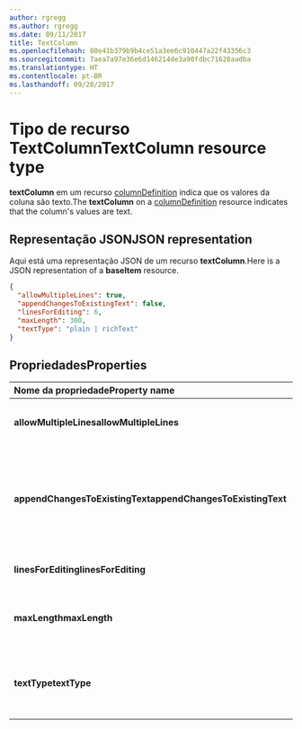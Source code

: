```yaml
---
author: rgregg
ms.author: rgregg
ms.date: 09/11/2017
title: TextColumn
ms.openlocfilehash: 80e41b379b9b4ce51a3ee6c910447a22f43356c3
ms.sourcegitcommit: 7aea7a97e36e6d146214de3a90fdbc71628aadba
ms.translationtype: HT
ms.contentlocale: pt-BR
ms.lasthandoff: 09/28/2017
---
```

# <a name="textcolumn-resource-type"></a><span data-ttu-id="c1fa1-102">Tipo de recurso TextColumn</span><span class="sxs-lookup"><span data-stu-id="c1fa1-102">TextColumn resource type</span></span>

<span data-ttu-id="c1fa1-103">**textColumn** em um recurso [columnDefinition](columnDefinition.md) indica que os valores da coluna são texto.</span><span class="sxs-lookup"><span data-stu-id="c1fa1-103">The **textColumn** on a [columnDefinition](columnDefinition.md) resource indicates that the column's values are text.</span></span>

## <a name="json-representation"></a><span data-ttu-id="c1fa1-104">Representação JSON</span><span class="sxs-lookup"><span data-stu-id="c1fa1-104">JSON representation</span></span>

<span data-ttu-id="c1fa1-105">Aqui está uma representação JSON de um recurso **textColumn**.</span><span class="sxs-lookup"><span data-stu-id="c1fa1-105">Here is a JSON representation of a **baseItem** resource.</span></span>
<!-- { "blockType": "resource", "@odata.type": "microsoft.graph.textColumn" } -->

```json
{
  "allowMultipleLines": true,
  "appendChangesToExistingText": false,
  "linesForEditing": 6,
  "maxLength": 300,
  "textType": "plain | richText"
}
```

## <a name="properties"></a><span data-ttu-id="c1fa1-106">Propriedades</span><span class="sxs-lookup"><span data-stu-id="c1fa1-106">Properties</span></span>

| <span data-ttu-id="c1fa1-107">Nome da propriedade</span><span class="sxs-lookup"><span data-stu-id="c1fa1-107">Property name</span></span>                   | <span data-ttu-id="c1fa1-108">Tipo</span><span class="sxs-lookup"><span data-stu-id="c1fa1-108">Type</span></span>   | <span data-ttu-id="c1fa1-109">Descrição</span><span class="sxs-lookup"><span data-stu-id="c1fa1-109">Description</span></span>
|:--------------------------------|:-------|:-----------------------------------------------
| <span data-ttu-id="c1fa1-110">**allowMultipleLines**</span><span class="sxs-lookup"><span data-stu-id="c1fa1-110">**allowMultipleLines**</span></span>          | <span data-ttu-id="c1fa1-111">string</span><span class="sxs-lookup"><span data-stu-id="c1fa1-111">string</span></span> | <span data-ttu-id="c1fa1-112">Se deseja permitir várias linhas de texto.</span><span class="sxs-lookup"><span data-stu-id="c1fa1-112">Whether to allow multiple lines of text.</span></span>
| <span data-ttu-id="c1fa1-113">**appendChangesToExistingText**</span><span class="sxs-lookup"><span data-stu-id="c1fa1-113">**appendChangesToExistingText**</span></span> | <span data-ttu-id="c1fa1-114">string</span><span class="sxs-lookup"><span data-stu-id="c1fa1-114">string</span></span> | <span data-ttu-id="c1fa1-115">Se as atualizações nesta coluna devem substituir o texto existente ou acrescentar a ele.</span><span class="sxs-lookup"><span data-stu-id="c1fa1-115">Whether updates to this column should replace existing text, or append to it.</span></span>
| <span data-ttu-id="c1fa1-116">**linesForEditing**</span><span class="sxs-lookup"><span data-stu-id="c1fa1-116">**linesForEditing**</span></span>             | <span data-ttu-id="c1fa1-117">int</span><span class="sxs-lookup"><span data-stu-id="c1fa1-117">int</span></span>    | <span data-ttu-id="c1fa1-118">O tamanho da caixa de texto.</span><span class="sxs-lookup"><span data-stu-id="c1fa1-118">The size of the text box.</span></span>
| <span data-ttu-id="c1fa1-119">**maxLength**</span><span class="sxs-lookup"><span data-stu-id="c1fa1-119">**maxLength**</span></span>                   | <span data-ttu-id="c1fa1-120">int</span><span class="sxs-lookup"><span data-stu-id="c1fa1-120">int</span></span>    | <span data-ttu-id="c1fa1-121">O número máximo de caracteres para o valor.</span><span class="sxs-lookup"><span data-stu-id="c1fa1-121">The maximum number of characters for the value.</span></span>
| <span data-ttu-id="c1fa1-122">**textType**</span><span class="sxs-lookup"><span data-stu-id="c1fa1-122">**textType**</span></span>                    | <span data-ttu-id="c1fa1-123">string</span><span class="sxs-lookup"><span data-stu-id="c1fa1-123">string</span></span> | <span data-ttu-id="c1fa1-124">O tipo de texto sendo armazenado.</span><span class="sxs-lookup"><span data-stu-id="c1fa1-124">The type of text being stored.</span></span> <span data-ttu-id="c1fa1-125">Deve ser `plain` ou `richText`</span><span class="sxs-lookup"><span data-stu-id="c1fa1-125">Must be one of `plain` or `richText`</span></span>

<!-- {
  "type": "#page.annotation",
  "description": "",
  "keywords": "",
  "section": "documentation",
  "tocPath": "Resources/TextColumn"
} -->
